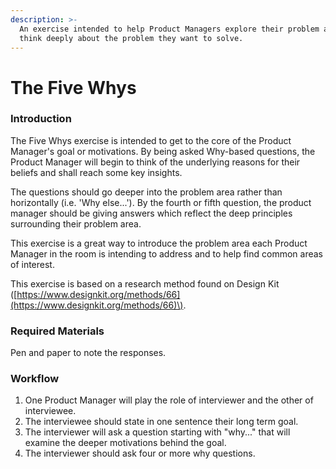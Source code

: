 ```yaml
---
description: >-
  An exercise intended to help Product Managers explore their problem area and
  think deeply about the problem they want to solve.
---
```


# The Five Whys

### Introduction

The Five Whys exercise is intended to get to the core of the Product Manager's goal or motivations. By being asked Why-based questions, the Product Manager will begin to think of the underlying reasons for their beliefs and shall reach some key insights.

The questions should go deeper into the problem area rather than horizontally \(i.e. 'Why else...'\). By the fourth or fifth question, the product manager should be giving answers which reflect the deep principles surrounding their problem area.

This exercise is a great way to introduce the problem area each Product Manager in the room is intending to address and to help find common areas of interest.

This exercise is based on a research method found on Design Kit \([https://www.designkit.org/methods/66](https://www.designkit.org/methods/66)\).

### Required Materials

Pen and paper to note the responses.

### Workflow

1. One Product Manager will play the role of interviewer and the other of interviewee.
2. The interviewee should state in one sentence their long term goal.
3. The interviewer will ask a question starting with "why..." that will examine the deeper motivations behind the goal.
4. The interviewer should ask four or more why questions.

